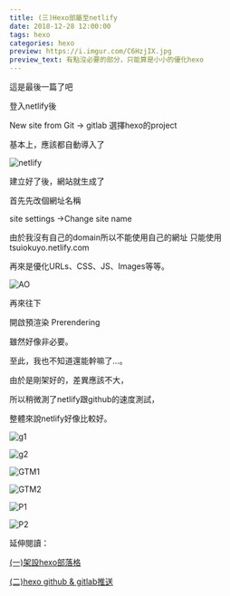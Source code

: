 ```yaml
---
title: (三)Hexo部屬至netlify
date: 2018-12-28 12:00:00
tags: hexo
categories: hexo
preview: https://i.imgur.com/C6HzjIX.jpg
preview_text: 有點沒必要的部分，只能算是小小的優化hexo
---
```


這是最後一篇了吧

登入netlify後

New site from Git -> gitlab 選擇hexo的project

基本上，應該都自動導入了

![netlify](https://i.imgur.com/1eXRqOv.jpg)

建立好了後，網站就生成了

首先先改個網址名稱

site settings ->Change site name



由於我沒有自己的domain所以不能使用自己的網址 只能使用tsuiokuyo.netlify.com



再來是優化URLs、CSS、JS、Images等等。

![AO](https://i.imgur.com/BvlCkiP.jpg)

再來往下

開啟預渲染 Prerendering

雖然好像非必要。

至此，我也不知道還能幹嘛了...。



由於是剛架好的，差異應該不大，

所以稍微測了netlify跟github的速度測試，

整體來說netlify好像比較好。



![g1](https://i.imgur.com/83PLTli.jpg)

![g2](https://i.imgur.com/hCpAhBL.jpg)

![GTM1](https://i.imgur.com/eIpRTuJ.jpg)

![GTM2](https://i.imgur.com/tBSaoQy.jpg)

![P1](https://i.imgur.com/Bgl5N1C.jpg)



![P2](https://i.imgur.com/XVF9iVf.jpg)



延伸閱讀：

[(一)架設hexo部落格](https://tsuiokuyo.netlify.com/posts/9702c5d)

[(二)hexo github & gitlab推送](https://tsuiokuyo.netlify.com/posts/1ced115b)